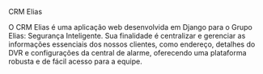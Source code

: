 CRM Elias

O CRM Elias é uma aplicação web desenvolvida em Django para o Grupo Elias: Segurança Inteligente. Sua finalidade é centralizar e gerenciar as informações essenciais dos nossos clientes, como endereço, detalhes do DVR e configurações da central de alarme, oferecendo uma plataforma robusta e de fácil acesso para a equipe.
